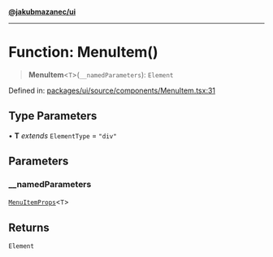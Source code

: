 [**@jakubmazanec/ui**](../README.md)

---

# Function: MenuItem()

> **MenuItem**\<`T`\>(`__namedParameters`): `Element`

Defined in:
[packages/ui/source/components/MenuItem.tsx:31](https://github.com/jakubmazanec/tools/blob/dd3219e5c9e39fb2c6c2fa06c4f20acd2118ac84/packages/ui/source/components/MenuItem.tsx#L31)

## Type Parameters

• **T** _extends_ `ElementType` = `"div"`

## Parameters

### \_\_namedParameters

[`MenuItemProps`](../type-aliases/MenuItemProps.md)\<`T`\>

## Returns

`Element`
